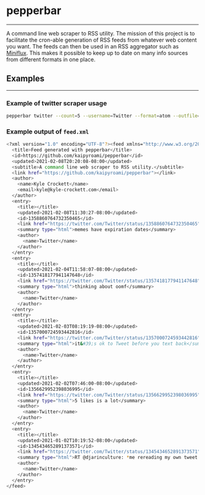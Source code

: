 # pepperbar

---

A command line web scraper to RSS utility.
The mission of this project is to facilitate the cron-able generation of RSS feeds from whatever web content you want.
The feeds can then be used in an RSS aggregator such as [Miniflux](https://miniflux.app/).
This makes it possible to keep up to date on many info sources from different formats in one place.

## Examples

---

### Example of twitter scraper usage

```bash
pepperbar twitter --count=5 --username=Twitter --format=atom --outfile=feed.xml
```

### Example output of ```feed.xml```
```bash
<?xml version="1.0" encoding="UTF-8"?><feed xmlns="http://www.w3.org/2005/Atom">
  <title>Feed generated with pepperbar</title>
  <id>https://github.com/kaipyroami/pepperbar</id>
  <updated>2021-02-08T20:20:08-08:00</updated>
  <subtitle>A command line web scraper to RSS utility.</subtitle>
  <link href="https://github.com/kaipyroami/pepperbar"></link>
  <author>
    <name>Kyle Crockett</name>
    <email>kyle@kyle-crockett.com</email>
  </author>
  <entry>
    <title></title>
    <updated>2021-02-08T11:30:27-08:00</updated>
    <id>1358860764732350465</id>
    <link href="https://twitter.com/Twitter/status/1358860764732350465" rel="alternate"></link>
    <summary type="html">memes have expiration dates</summary>
    <author>
      <name>Twitter</name>
    </author>
  </entry>
  <entry>
    <title></title>
    <updated>2021-02-04T11:58:07-08:00</updated>
    <id>1357418177941147648</id>
    <link href="https://twitter.com/Twitter/status/1357418177941147648" rel="alternate"></link>
    <summary type="html">thinking about oomf</summary>
    <author>
      <name>Twitter</name>
    </author>
  </entry>
  <entry>
    <title></title>
    <updated>2021-02-03T08:19:19-08:00</updated>
    <id>1357000724593442816</id>
    <link href="https://twitter.com/Twitter/status/1357000724593442816" rel="alternate"></link>
    <summary type="html">it&#39;s ok to Tweet before you text back</summary>
    <author>
      <name>Twitter</name>
    </author>
  </entry>
  <entry>
    <title></title>
    <updated>2021-02-02T07:46:00-08:00</updated>
    <id>1356629952398036995</id>
    <link href="https://twitter.com/Twitter/status/1356629952398036995" rel="alternate"></link>
    <summary type="html">5 likes is a lot</summary>
    <author>
      <name>Twitter</name>
    </author>
  </entry>
  <entry>
    <title></title>
    <updated>2021-01-02T10:19:52-08:00</updated>
    <id>1345434652891373571</id>
    <link href="https://twitter.com/Twitter/status/1345434652891373571" rel="alternate"></link>
    <summary type="html">RT @djarinculture: *me rereading my own tweet every time someone likes it* https://t.co/Q764BDICa9</summary>
    <author>
      <name>Twitter</name>
    </author>
  </entry>
</feed>
```
